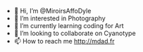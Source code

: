 - 👋 Hi, I’m @MiroirsAffoDyle
- 👀 I’m interested in Photography
- 🌱 I’m currently learning coding for Art
- 💞️ I’m looking to collaborate on Cyanotype
- 📫 How to reach me http://mdad.fr

<!---
MiroirsAffoDyle/MiroirsAffoDyle is a ✨ special ✨ repository because its `README.md` (this file) appears on your GitHub profile.
You can click the Preview link to take a look at your changes.
--->
